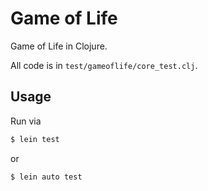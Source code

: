 # Game of Life

Game of Life in Clojure.

All code is in `test/gameoflife/core_test.clj`.

## Usage

Run via

```bash
$ lein test
```

or

```bash
$ lein auto test
```


